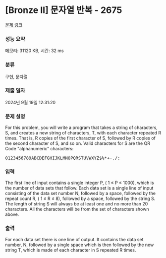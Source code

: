 # [Bronze II] 문자열 반복 - 2675 

[문제 링크](https://www.acmicpc.net/problem/2675) 

### 성능 요약

메모리: 31120 KB, 시간: 32 ms

### 분류

구현, 문자열

### 제출 일자

2024년 9월 19일 12:31:20

### 문제 설명

<p>For this problem, you will write a program that takes a string of characters, S, and creates a new string of characters, T, with each character repeated R times. That is, R copies of the first character of S, followed by R copies of the second character of S, and so on. Valid characters for S are the QR Code "alphanumeric" characters:</p>

<pre>0123456789ABCDEFGHIJKLMNOPQRSTUVWXYZ$%*+-./:</pre>

### 입력 

 <p>The first line of input contains a single integer P, ( 1 ≤ P ≤ 1000), which is the number of data sets that follow. Each data set is a single line of input consisting of the data set number N, followed by a space, followed by the repeat count R, ( 1 ≤ R ≤ 8), followed by a space, followed by the string S. The length of string S will always be at least one and no more than 20 characters. All the characters will be from the set of characters shown above.</p>

### 출력 

 <p>For each data set there is one line of output. It contains the data set number, N, followed by a single space which is then followed by the new string T, which is made of each character in S repeated R times.</p>

